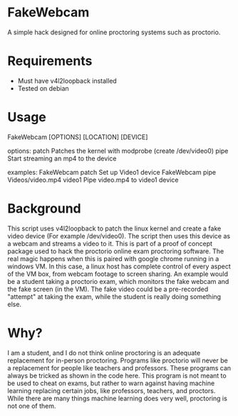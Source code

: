 # FakeWebcam
A simple hack designed for online proctoring systems such as proctorio.

# Requirements
+ Must have v4l2loopback installed
+ Tested on debian

# Usage
FakeWebcam [OPTIONS] [LOCATION] [DEVICE]

options:
    patch       Patches the kernel with modprobe (create /dev/video0)
    pipe        Start streaming an mp4 to the device

examples:
    FakeWebcam patch                            Set up Video1 device
    FakeWebcam pipe Videos/video.mp4 video1     Pipe video.mp4 to video1 device
# Background
This script uses v4l2loopback to patch the linux kernel and create a fake video device (For example /dev/video0). The script then uses this device as a webcam and streams a video to it. This is part of a proof of concept package used to hack the proctorio online exam proctoring software. The real magic happens when this is paired with google chrome running in a windows VM. In this case, a linux host has complete control of every aspect of the VM box, from webcam footage to screen sharing. An example would be a student taking a proctorio exam, which monitors the fake webcam and the fake screen (in the VM). The fake video could be a pre-recorded "attempt" at taking the exam, while the student is really doing something else.
# Why?
I am a student, and I do not think online proctoring is an adequate replacement for in-person proctoring. Programs like proctorio will never be a replacement for people like teachers and professors. These programs can always be tricked as shown in the code here. This program is not meant to be used to cheat on exams, but rather to warn against having machine learning replacing certain jobs, like professors, teachers, and proctors. While there are many things machine learning does very well, proctoring is not one of them.

